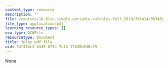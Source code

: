 ```yaml
---
content_type: resource
description: ''
file: /courses/18-01sc-single-variable-calculus-fall-2010/7df414c3b345671e7c1417b30b546c29_-MI0b4h3rS0.pdf
file_type: application/pdf
learning_resource_types: []
ocw_type: OCWFile
resourcetype: Document
title: 3play pdf file
uid: 7df414c3-b345-671e-7c14-17b30b546c29
---
```

None

